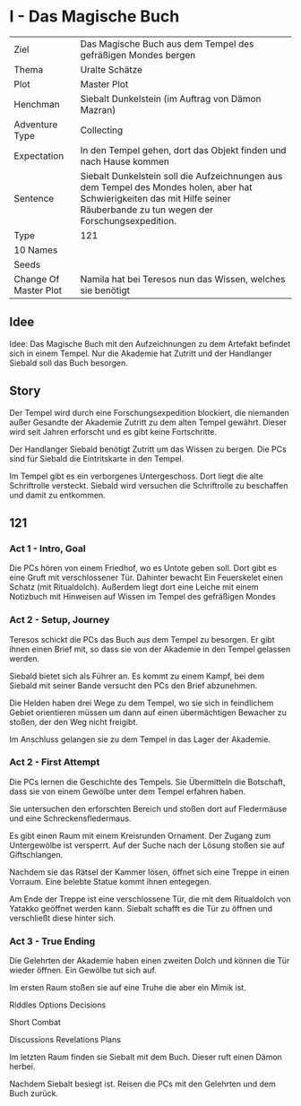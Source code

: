 # I - Das Magische Buch

| | |
|---|---|
|Ziel|Das Magische Buch aus dem Tempel des gefräßigen Mondes bergen|
|Thema|Uralte Schätze|
|Plot|Master Plot|
|Henchman|Siebalt Dunkelstein (im Auftrag von Dämon Mazran)|
|Adventure Type|Collecting|
|Expectation|In den Tempel gehen, dort das Objekt finden und nach Hause kommen|
|Sentence|Siebalt Dunkelstein soll die Aufzeichnungen aus dem Tempel des Mondes holen, aber hat Schwierigkeiten das mit Hilfe seiner Räuberbande zu tun wegen der Forschungsexpedition.|
|Type|121| 
| 10 Names| |
|Seeds| |
|Change Of Master Plot|Namila hat bei Teresos nun das Wissen, welches sie benötigt|

## Idee
Idee: Das Magische Buch mit den Aufzeichnungen zu dem Artefakt befindet sich in einem Tempel.
Nur die Akademie hat Zutritt und der Handlanger Siebald soll das Buch besorgen.

## Story
Der Tempel wird durch eine Forschungsexpedition blockiert, die niemanden außer
Gesandte der Akademie Zutritt zu dem alten Tempel gewährt. Dieser wird seit 
Jahren erforscht und es gibt keine Fortschritte.

Der Handlanger Siebald benötigt Zutritt um das Wissen zu bergen. 
Die PCs sind für Siebald die Eintritskarte in den Tempel.

Im Tempel gibt es ein verborgenes Untergeschoss. Dort liegt die alte Schriftrolle versteckt.
Siebald wird versuchen die Schriftrolle zu beschaffen und damit zu entkommen.

## 121
### Act 1 - Intro, Goal
Die PCs hören von einem Friedhof, wo es Untote geben soll. Dort gibt es eine Gruft mit 
verschlossener Tür. Dahinter bewacht Ein Feuerskelet einen Schatz (mit Ritualdolch). 
Außerdem liegt dort eine Leiche mit einem Notizbuch mit Hinweisen auf Wissen im Tempel des 
gefräßigen Mondes

### Act 2 - Setup, Journey
Teresos schickt die PCs das Buch aus dem Tempel zu besorgen. Er gibt ihnen einen Brief mit,
so dass sie von der Akademie in den Tempel gelassen werden.

Siebald bietet sich als Führer an. Es kommt zu einem Kampf, bei dem Siebald mit seiner Bande
versucht den PCs den Brief abzunehmen.

Die Helden haben drei Wege zu dem Tempel, wo sie sich in feindlichem Gebiet orientieren müssen
um dann auf einen übermächtigen Bewacher zu stoßen, der den Weg nicht freigibt.

Im Anschluss gelangen sie zu dem Tempel in das Lager der Akademie.

### Act 2 - First Attempt
Die PCs lernen die Geschichte des Tempels. Sie Übermitteln die Botschaft, dass sie von einem
Gewölbe unter dem Tempel erfahren haben.

Sie untersuchen den erforschten Bereich und stoßen dort auf Fledermäuse und eine 
Schreckensfledermaus.

Es gibt einen Raum mit einem Kreisrunden Ornament. Der Zugang zum Untergewölbe ist versperrt.
Auf der Suche nach der Lösung stoßen sie auf Giftschlangen.

Nachdem sie das Rätsel der Kammer lösen, öffnet sich eine Treppe in einen Vorraum. Eine
belebte Statue kommt ihnen entegegen.

Am Ende der Treppe ist eine verschlossene Tür, die mit dem Ritualdolch von Yatakko geöffnet
werden kann. Siebalt schafft es die Tür zu öffnen und verschließt diese hinter sich.

### Act 3 - True Ending
Die Gelehrten der Akademie haben einen zweiten Dolch und können die Tür wieder öffnen. Ein
Gewölbe tut sich auf.

Im ersten Raum stoßen sie auf eine Truhe die aber ein Mimik ist.

Riddles Options Decisions

Short Combat

Discussions Revelations Plans

Im letzten Raum finden sie Siebalt mit dem Buch. Dieser ruft einen Dämon herbei.

Nachdem Siebalt besiegt ist. Reisen die PCs mit den Gelehrten und dem Buch zurück. 